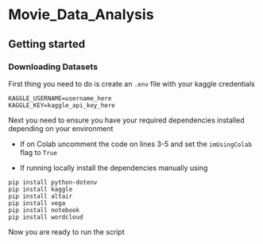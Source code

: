 # Movie_Data_Analysis

## Getting started
### Downloading Datasets
First thing you need to do is create an `.env` file with your kaggle credentials
```
KAGGLE_USERNAME=username_here
KAGGLE_KEY=kaggle_api_key_here
```

Next you need to ensure you have your required dependencies installed depending on your environment

-   If on Colab uncomment the code on lines 3-5 and set the `imUsingColab` flag to `True`

-   If running locally install the dependencies manually using
```
pip install python-dotenv
pip install kaggle
pip install altair
pip install vega
pip install notebook
pip install wordcloud
```

Now you are ready to run the script
